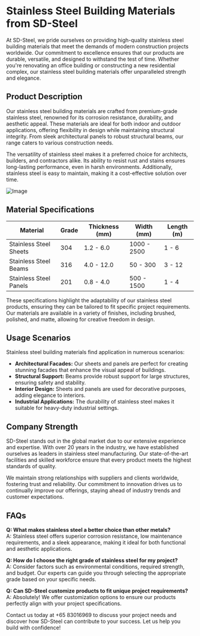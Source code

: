 # Stainless Steel Building Materials from SD-Steel

At SD-Steel, we pride ourselves on providing high-quality stainless steel building materials that meet the demands of modern construction projects worldwide. Our commitment to excellence ensures that our products are durable, versatile, and designed to withstand the test of time. Whether you're renovating an office building or constructing a new residential complex, our stainless steel building materials offer unparalleled strength and elegance.

## Product Description

Our stainless steel building materials are crafted from premium-grade stainless steel, renowned for its corrosion resistance, durability, and aesthetic appeal. These materials are ideal for both indoor and outdoor applications, offering flexibility in design while maintaining structural integrity. From sleek architectural panels to robust structural beams, our range caters to various construction needs.

The versatility of stainless steel makes it a preferred choice for architects, builders, and contractors alike. Its ability to resist rust and stains ensures long-lasting performance, even in harsh environments. Additionally, stainless steel is easy to maintain, making it a cost-effective solution over time.

![Image](https://github.com/user-attachments/assets/2567258e-e124-4816-932d-1809bd27ef0b)

## Material Specifications

| **Material** | **Grade** | **Thickness (mm)** | **Width (mm)** | **Length (m)** |
|--------------|-----------|--------------------|----------------|----------------|
| Stainless Steel Sheets | 304 | 1.2 - 6.0 | 1000 - 2500 | 1 - 6 |
| Stainless Steel Beams | 316 | 4.0 - 12.0 | 50 - 300 | 3 - 12 |
| Stainless Steel Panels | 201 | 0.8 - 4.0 | 500 - 1500 | 1 - 4 |

These specifications highlight the adaptability of our stainless steel products, ensuring they can be tailored to fit specific project requirements. Our materials are available in a variety of finishes, including brushed, polished, and matte, allowing for creative freedom in design.

## Usage Scenarios

Stainless steel building materials find application in numerous scenarios:

- **Architectural Facades:** Our sheets and panels are perfect for creating stunning facades that enhance the visual appeal of buildings.
- **Structural Support:** Beams provide robust support for large structures, ensuring safety and stability.
- **Interior Design:** Sheets and panels are used for decorative purposes, adding elegance to interiors.
- **Industrial Applications:** The durability of stainless steel makes it suitable for heavy-duty industrial settings.

## Company Strength

SD-Steel stands out in the global market due to our extensive experience and expertise. With over 20 years in the industry, we have established ourselves as leaders in stainless steel manufacturing. Our state-of-the-art facilities and skilled workforce ensure that every product meets the highest standards of quality.

We maintain strong relationships with suppliers and clients worldwide, fostering trust and reliability. Our commitment to innovation drives us to continually improve our offerings, staying ahead of industry trends and customer expectations.

## FAQs

**Q: What makes stainless steel a better choice than other metals?**  
A: Stainless steel offers superior corrosion resistance, low maintenance requirements, and a sleek appearance, making it ideal for both functional and aesthetic applications.

**Q: How do I choose the right grade of stainless steel for my project?**  
A: Consider factors such as environmental conditions, required strength, and budget. Our experts can guide you through selecting the appropriate grade based on your specific needs.

**Q: Can SD-Steel customize products to fit unique project requirements?**  
A: Absolutely! We offer customization options to ensure our products perfectly align with your project specifications.

Contact us today at +65 83016969 to discuss your project needs and discover how SD-Steel can contribute to your success. Let us help you build with confidence!